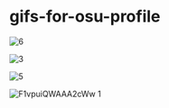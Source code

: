 # gifs-for-osu-profile

![6](https://github.com/PurePengu/gifs-for-osu-profile/assets/116615154/b831311e-68b8-4e87-abb8-8c1426cb6b1a)

![3](https://github.com/PurePengu/gifs-for-osu-profile/assets/116615154/e9ea3ca1-954a-40b0-9d49-65dbdbbf6b40)

![5](https://github.com/PurePengu/gifs-for-osu-profile/assets/116615154/3311c7fe-69f3-4568-8af6-9b9b36a10e72)

![F1vpuiQWAAA2cWw 1](https://github.com/PurePengu/gifs-for-osu-profile/assets/116615154/433d4311-32cd-4246-bf69-61fd92d3ec5c)
